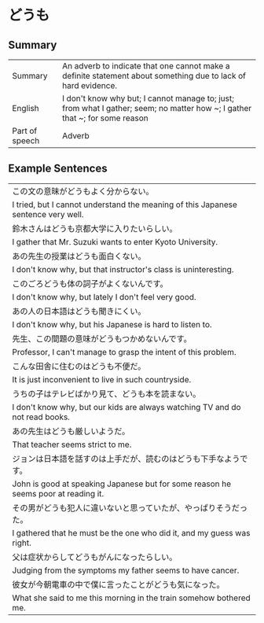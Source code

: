 # どうも

## Summary

<table><tr>   <td>Summary</td>   <td>An adverb to indicate that one cannot make a definite statement about something due to lack of hard evidence.</td></tr><tr>   <td>English</td>   <td>I don't know why but; I cannot manage to; just; from what I gather; seem; no matter how ~; I gather that ~; for some reason</td></tr><tr>   <td>Part of speech</td>   <td>Adverb</td></tr></table>

## Example Sentences

<table><tr><td>この文の意昧がどうもよく分からない。</td></tr><tr><td>I tried, but I cannot understand the meaning of this Japanese sentence very well.</td></tr><tr><td>鈴木さんはどうも京都大学に入りたいらしい。</td></tr><tr><td>I gather that Mr. Suzuki wants to enter Kyoto University.</td></tr><tr><td>あの先生の授業はどうも面白くない。</td></tr><tr><td>I don't know why, but that instructor's class is uninteresting.</td></tr><tr><td>このごろどうも体の詞子がよくないんです。</td></tr><tr><td>I don't know why, but lately I don't feel very good.</td></tr><tr><td>あの人の日本語はどうも聞きにくい。</td></tr><tr><td>I don't know why, but his Japanese is hard to listen to.</td></tr><tr><td>先生、この間題の意味がどうもつかめないんです。</td></tr><tr><td>Professor, I can't manage to grasp the intent of this problem.</td></tr><tr><td>こんな田舎に住むのはどうも不便だ。</td></tr><tr><td>It is just inconvenient to live in such countryside.</td></tr><tr><td>うちの子はテレビばかり見て、どうも本を読まない。</td></tr><tr><td>I don't know why, but our kids are always watching TV and do not read books.</td></tr><tr><td>あの先生はどうも厳しいようだ。</td></tr><tr><td>That teacher seems strict to me.</td></tr><tr><td>ジョンは日本語を話すのは上手だが、読むのはどうも下手なようです。</td></tr><tr><td>John is good at speaking Japanese but for some reason he seems poor at reading it.</td></tr><tr><td>その男がどうも犯人に違いないと思っていたが、やっぱりそうだった。</td></tr><tr><td>I gathered that he must be the one who did it, and my guess was right.</td></tr><tr><td>父は症状からしてどうもがんになったらしい。</td></tr><tr><td>Judging from the symptoms my father seems to have cancer.</td></tr><tr><td>彼女が今朝電車の中で僕に言ったことがどうも気になった。</td></tr><tr><td>What she said to me this morning in the train somehow bothered me.</td></tr></table>

